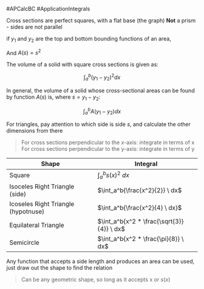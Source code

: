 #APCalcBC #ApplicationIntegrals 

Cross sections are perfect squares, with a flat base (the graph) 
**Not** a prism - sides are not parallel

if $y_1$ and $y_2$ are the top and bottom bounding functions of an area,

And $A(s) = s^2$

The volume of a solid with square cross sections is given as:

$$
\int_a^b{(y_1 - y_2)^2}dx
$$

In general, the volume of a solid whose cross-sectional areas can be found by function $A(s)$ is, where $s=y_1 - y_2$:

$$
\int_a^b{A(y_1 - y_2)}dx
$$

For triangles, pay attention to which side is side $s$, and calculate the other dimensions from there

> For cross sections perpendicular to the x-axis: integrate in terms of x
> For cross sections perpendicular to the y-axis: integrate in terms of y

Shape | Integral
-----| -------
Square | $\int_a^b{s(x)^2} \ dx$
Isoceles Right Triangle (side)| $\int_a^b{\frac{x^2}{2}} \ dx$
Icoseles Right Triangle (hypotnuse)| $\int_a^b{\frac{x^2}{4} \ dx}$
Equilateral Triangle | $\int_a^b{x^2 * \frac{\sqrt{3}}{4}} \ dx$
Semicircle| $\int_a^b{x^2 * \frac{\pi}{8}} \ dx$

Any function that accepts a side length and produces an area can be used, just draw out the shape to find the relation
> Can be any geometric shape, so long as it accepts x or $s(x)$
